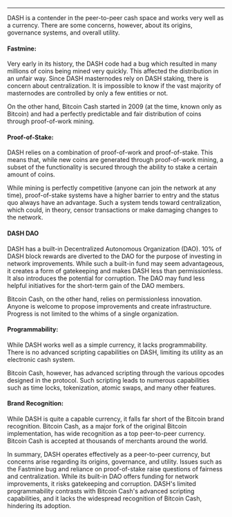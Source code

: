 ---
DASH is a contender in the peer-to-peer cash space and works very well as a currency. There are some concerns, however, about its origins, governance systems, and overall utility.

#### Fastmine:

Very early in its history, the DASH code had a bug which resulted in many millions of coins being mined very quickly. This affected the distribution in an unfair way. Since DASH masternodes rely on DASH staking, there is concern about centralization. It is impossible to know if the vast majority of masternodes are controlled by only a few entities or not. 

On the other hand, Bitcoin Cash started in 2009 (at the time, known only as Bitcoin) and had a perfectly predictable and fair distribution of coins through proof-of-work mining.

#### Proof-of-Stake:

DASH relies on a combination of proof-of-work and proof-of-stake. This means that, while new coins are generated through proof-of-work mining, a subset of the functionality is secured through the ability to stake a certain amount of coins. 

While mining is perfectly competitive (anyone can join the network at any time), proof-of-stake systems have a higher barrier to entry and the status quo always have an advantage. Such a system tends toward centralization, which could, in theory, censor transactions or make damaging changes to the network.

#### DASH DAO

DASH has a built-in Decentralized Autonomous Organization (DAO). 10% of DASH block rewards are diverted to the DAO for the purpose of investing in network improvements. While such a built-in fund may seem advantageous, it creates a form of gatekeeping and makes DASH less than permissionless. It also introduces the potential for corruption. The DAO may fund less helpful initiatives for the short-term gain of the DAO members. 

Bitcoin Cash, on the other hand, relies on permissionless innovation. Anyone is welcome to propose improvements and create infrastructure. Progress is not limited to the whims of a single organization.

#### Programmability:

While DASH works well as a simple currency, it lacks programmability. There is no advanced scripting capabilities on DASH, limiting its utility as an electronic cash system. 

Bitcoin Cash, however, has advanced scripting through the various opcodes designed in the protocol. Such scripting leads to numerous capabilities such as time locks, tokenization, atomic swaps, and many other features.

#### Brand Recognition:

While DASH is quite a capable currency, it falls far short of the Bitcoin brand recognition. Bitcoin Cash, as a major fork of the original Bitcoin implementation, has wide recognition as a top peer-to-peer currency. Bitcoin Cash is accepted at thousands of merchants around the world. 


In summary, DASH operates effectively as a peer-to-peer currency, but concerns arise regarding its origins, governance, and utility. Issues such as the Fastmine bug and reliance on proof-of-stake raise questions of fairness and centralization. While its built-in DAO offers funding for network improvements, it risks gatekeeping and corruption. DASH's limited programmability contrasts with Bitcoin Cash's advanced scripting capabilities, and it lacks the widespread recognition of Bitcoin Cash, hindering its adoption.